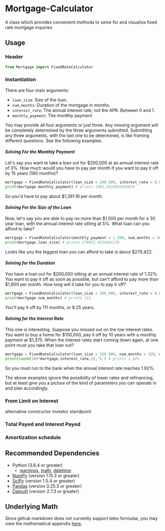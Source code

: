 # Mortgage-Calculator
A class which provides convenient methods to solve for and visualize fixed rate mortgage inquiries

## Usage
### Header
``` python
from Mortgage import FixedRateCalculator
```

### Instantiation
There are four main arguments: 
- ``loan_size``: Size of the loan.
- ``num_months``: Duration of the mortgage in months.
- ``interest_rate``: The annual interest rate, not the APR. Between 0 and 1.
- ``monthly_payment``: The monthly payment


You may provide all four arguments or just three. Any missing argument will be completely determined by the three arguments submitted. Submitting any three arguments, with the last one to be determined, is like framing different questions. See the following examples.

#### *Solving For the Monthly Payment*
Let's say you want to take a loan out for $200,000 at an annual interest rate of 3%. How much would you have to pay per month if you want to pay it off by 15 years (180 months)?
```python
mortgage = FixedRateCalculator(loan_size = 200_000, interest_rate = 0.03, num_months = 180)
print(mortgage.monthly_payment) # prints 1381.1632805560034
```
So you'd have to pay about $1,381.16 per month.

#### *Solving For the Size of the Loan*
Now, let's say you are able to pay no more than $1,500 per month for a 30 year loan, with the annual interest rate sitting at 5%. What loan can you afford to take?
```python
mortgage = FixedRateCalculator(monthly_payment = 1_500, num_months = 360, interest_rate = 0.05)
print(mortgage.loan_size) # prints 279422.4255691129
```
Looks like you the biggest loan you can afford to take is about $279,422. 

#### *Solving for the Duration*
You have a loan out for $200,000 sitting at an annual interest rate of 1.32%. You want to pay it off as soon as possible, but can't afford to pay more than $1,900 per month. How long will it take for you to pay it off?
```python
mortgage = FixedRateCalculator(loan_size = 200_000, interest_rate = 0.0132, monthly_payment = 1_900)
print(mortgage.num_months) # prints 111
```
You'll pay it off by 111 months, or 9.25 years. 

#### *Solving for the Interest Rate*
This one is interesting. Suppose you missed out on the low interest rates. You want to buy a home for $150,000, pay it off by 10 years with a monthly payment at $1,375. When the interest rates start coming down again, at one point must you take that loan out?
```python
mortgage = FixedRateCalculator(loan_size = 150_000, num_months = 120, monthly_payment = 1_375)
print(round(100*mortgage.interest_rate,2),'%') # prints 1.92%
```
So you must run to the bank when the annual interest rate reaches 1.92%. 

The above examples ignore the possibility of lower rates and refinancing, but at least give you a picture of the kind of parameters you can operate in and plan accordingly.

### From Limit on Interest

alternative constructor investor standpoint

### Total Payed and Interest Payed


### Amortization schedule



## Recommended Dependencies
- Python (3.6.4 or greater)
  - [warnings](https://docs.python.org/3.6/library/warnings.html), [math](https://docs.python.org/3.6/library/math.html), [datetime](https://docs.python.org/3.6/library/datetime.html?highlight=datetime#module-datetime)
- [NumPy](https://numpy.org/) (version 1.15.3 or greater)
- [SciPy](https://scipy.org/) (version 1.5.4 or greater)
- [Pandas](https://pandas.pydata.org/) (version 0.25.3 or greater)
- [Dateutil](https://dateutil.readthedocs.io/en/stable/) (version 2.7.3 or greater)

## Underlying Math
Since github markdown does not currently support latex formulas, you may view the mathematical appendix [here](https://github.com/MatthewK100000/Mortgage-Calculator/blob/main/Math/mathematical%20background%20v1.0.pdf).
